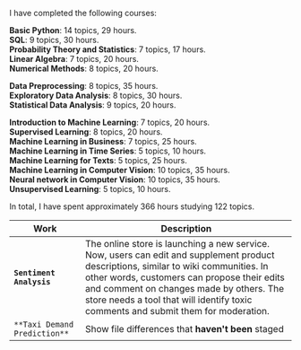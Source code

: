 I have completed the following courses:

<b>Basic Python</b>: 14 topics, 29 hours.<br>
<b>SQL</b>: 9 topics, 30 hours.<br>
<b>Probability Theory and Statistics</b>: 7 topics, 17 hours.<br>
<b>Linear Algebra</b>: 7 topics, 20 hours.<br>
<b>Numerical Methods</b>: 8 topics, 20 hours.<br>

<b>Data Preprocessing</b>: 8 topics, 35 hours.<br>
<b>Exploratory Data Analysis</b>: 8 topics, 30 hours.<br>
<b>Statistical Data Analysis</b>: 9 topics, 20 hours.<br>

<b>Introduction to Machine Learning</b>: 7 topics, 20 hours.<br>
<b>Supervised Learning</b>: 8 topics, 20 hours.<br>
<b>Machine Learning in Business</b>: 7 topics, 25 hours.<br>
<b>Machine Learning in Time Series</b>: 5 topics, 10 hours.<br>
<b>Machine Learning for Texts</b>: 5 topics, 25 hours.<br>
<b>Machine Learning in Computer Vision</b>: 10 topics, 35 hours.<br>
<b>Neural network in Computer Vision</b>: 10 topics, 35 hours.<br>
<b>Unsupervised Learning</b>: 5 topics, 10 hours.<br>

In total, I have spent approximately 366 hours studying 122 topics.

| Work | Description |
| --- | --- |
| **`Sentiment Analysis`** | The online store is launching a new service. Now, users can edit and supplement product descriptions, similar to wiki communities. In other words, customers can propose their edits and comment on changes made by others. The store needs a tool that will identify toxic comments and submit them for moderation. |
| `**Taxi Demand Prediction**` | Show file differences that **haven't been** staged |
